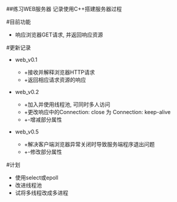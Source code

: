 ##练习WEB服务器
记录使用C++搭建服务器过程

#目前功能
* 响应浏览器GET请求, 并返回响应资源

#更新记录
* web_v0.1
  * +接收并解释浏览器HTTP请求
  * +返回相应请求资源的响应
  
* web_v0.2 
  * +加入并使用线程池, 可同时多人访问
  * +更改响应中的Connection: close 为 Connection: keep-alive
  * +-增减部分属性

* web_v0.5
  * +解决客户端浏览器异常关闭时导致服务端程序退出问题
  * +-修改部分属性


#计划
* 使用select或epoll
* 改进线程池
* 试将多线程改成多进程
